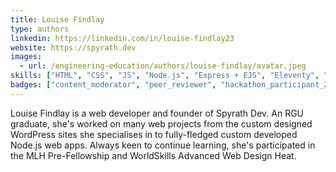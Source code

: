 ```yaml
---
title: Louise Findlay
type: authors
linkedin: https://linkedin.com/in/louise-findlay23
website: https://spyrath.dev
images:
  - url: /engineering-education/authors/louise-findlay/avatar.jpeg 
skills: ["HTML", "CSS", "JS", "Node.js", "Express + EJS", "Eleventy", "WordPress"]
badges: ["content_moderator", "peer_reviewer", "hackathon_participant_22", "hackathon_winner_22", "code_contributor"]
---
```

Louise Findlay is a web developer and founder of Spyrath Dev. An RGU graduate, she's worked on many web projects from the custom designed WordPress sites she specialises in to fully-fledged custom developed Node.js web apps. Always keen to continue learning, she's participated in the MLH Pre-Fellowship and WorldSkills Advanced Web Design Heat.
